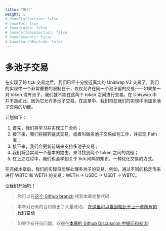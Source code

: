 ```yaml
---
title: "简介"
weight: 1
# bookFlatSection: false
# bookToc: true
# bookHidden: false
# bookCollapseSection: false
# bookComments: false
# bookSearchExclude: false
---
```


# 多池子交易

在实现了跨 tick 交易之后，我们已经十分接近真实的 Uniswap V3 交易了。我们的实现中一个非常重要的限制在于，仅仅允许在同一个池子里的交易——如果某一对 token 没有池子，我们就不能在这两个 token 之间进行交易。在 Uniswap 中并不是如此，因为它允许多池子交易。在这章中，我们将在我们的实现中添加多池子交易的功能。

计划如下：
1. 首先，我们将学习并实现工厂合约；
2. 接下来，我们将探究链式交易，或者叫做多池子交易如何工作，并实现 Path 库；
3. 接下来，我们会更新前端来支持多池子交易；
4. 我们将会实现一个基本的路由，来寻找到两个 token 之间的路径；
5. 在上述过程中，我们也会学到关于 tick 间隔的知识，一种优化交易的方式。

在完成本章后，我们的实现将能够处理多池子的交易，例如，通过不同的稳定币来进行 WBTC 和 WETH 的交易：WETH → USDC → USDT → WBTC。

让我们开始吧！

> 你可以在[这个 Github branch](https://github.com/Jeiwan/uniswapv3-code/tree/milestone_4) 找到本章完整代码.

> 本章对已有的合约做出了大量改动。 [在这里可以看到相比于上一章所有的代码变动](https://github.com/Jeiwan/uniswapv3-code/compare/milestone_3...milestone_4)

> 如果你有任何问题，欢迎在[本章的 Github Discussion 中提问和交流](https://github.com/Jeiwan/uniswapv3-book/discussions/categories/milestone-4-multi-pool-swaps)!

